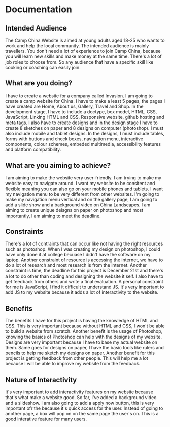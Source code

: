 # Documentation 

## Intended Audience 

The Camp China Website is aimed at young adults aged 18-25 who wants to work and help the local community. The intended audience is mainly  travellers. You don't need a lot of experience to join Camp China, because you will learn new skills and make money at the same time. There's a lot of job roles to choose from. So any audience that have a specific skill like cooking or coaching can easily join. 

## What are you doing? 

I have to create a website for a company called Invasion. I am going to create a camp website for China. I have to make a least 5 pages, the pages I have created are Home, About us, Gallery, Travel and Shop. In the development stage, I have to include a doctype, box model, HTML, CSS, JavaScript, Linking HTML and CSS, Responsive website, github hosting and meta tags. I also have to create designs and in the design stage I have to create 8 sketches on paper and 8 designs on computer (photoshop). I must also include mobile and tablet designs. In the designs, I must include tables, forms with buttons and check boxes, navigation menu, interactive components, colour schemes, embeded multimedia, accessibility features and platform compatibility. 

## What are you aiming to achieve? 

I am aiming to make the website very user-friendly. I am trying to make my website easy to navigate around. I want my website to be consitent and flexible meaning you can also go on your mobile phones and tablets. I want my navigation menu to be very different from other websites. I'm going to make my navigation menu vertical and on the gallery page, I am going to add a slide show and a background video on China Landscapes. I am aiming to create unique deisgns on paper on photoshop and most importantly, I am aiming to meet the deadline. 

## Constraints 

There's a lot of contraints that can occur like not having the right resources such as photoshop. When I was creating my design on photoshop, I could have only done it at college becuase I didn't have the software on my laptop. Another constraint of resource is accessing the internet, we have to do a lot of research and most research is from the internet. Another constraint is time, the deadline for this project is December 21st and there's a lot to do other than coding and designing the website it self. I also have to get feedback from others and write a final evaluation. A personal constraint for me is JavaScript, I find it difficult to understand JS. It's very important to add JS to my website because it adds a lot of interactivity to the website. 

## Benefits 

The benefits I have for this project is having the knowledge of HTML and CSS. This is very important because without HTML and CSS, I won't be able to build a website from scratch. Another benefit is the usage of Photoshop, knowing the basics of Photoshop can help with the designs of my website. Designs are very important because I have to base my actual website on them. Same goes for designs on paper, I have the basic tools like rulers and pencils to help me sketch my designs on paper. Another benefit for this project is getting feedback from other people. This will help me a lot because I will be able to improve my website from the feedback. 

## Nature of Interactivity

It's very important to add interactivity features on my website because that's what make a website good. So far, I've added a background video and a slideshow. I am also going to add a apply now button, this is very important ofr the because it's quick access for the user. Instead of going to another page, a box will pop on on the same page the user's on. This is a good interative feature for many users.  
